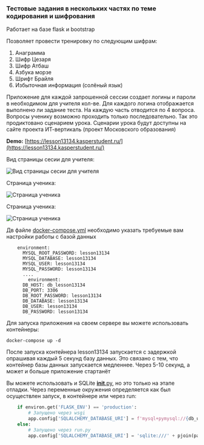 ### Тестовые задания в нескольких частях по теме кодирования и шифрования

Работает на базе flask и bootstrap

Позволяет провести тренировку по следующим шифрам:
1. Анаграмма
2. Шифр Цезаря
3. Шифр Атбаш
4. Азбука морзе
5. Шрифт Брайля
6. Избыточная информация (солёный язык)

Приложение для каждой запрошенной сессии создает логины и пароли в необходимом для учителя кол-ве.
Для каждого логина отображается выполнено ли задание теста. На каждую часть отводится по 4 вопроса.
Вопросы ученику возможно проходить только последовательно. Так это продиктовано сценарием урока.
Сценарии урока будут доступны на сайте проекта ИТ-вертикаль (проект Московского образования)

**Demo:** [https://lesson13134.kasperstudent.ru/](https://lesson13134.kasperstudent.ru/)

Вид страницы сесии для учителя:

![Вид страницы сесии для учителя](https://forai.school1409.ru/_media/2.png)

Страница ученика:

![Страница ученика](https://forai.school1409.ru/_media/1.png)

Страница ученика:

![Страница ученика](https://forai.school1409.ru/_media/21.png)

Дв файле [docker-compose.yml](docker-compose.yml) необходимо указать требуемые вам настройки работы с базой данных

```
    environment:
      MYSQL_ROOT_PASSWORD: lesson13134
      MYSQL_DATABASE: lesson13134
      MYSQL_USER: lesson13134
      MYSQL_PASSWORD: lesson13134
      ....
        environment:
      DB_HOST: db_lesson13134
      DB_PORT: 3306
      DB_ROOT_PASSWORD: lesson13134
      DB_DATABASE: lesson13134
      DB_USER: lesson13134
      DB_PASSWORD: lesson13134
```

Для запуска приложения на своем сервере вы можете использовать контейнеры:

```commandline
docker-compose up -d
```

После запуска контейнера lesson13134 запускается с задержкой опрашивая каждый 5 секунд базу данных. Это связано с тем, что контейнер базы данных
запускается медленнее. Через 5-10 секунд, а может и больше приложение стартанёт


Вы можете использовать и SQLite [__init__.py](flask_app%2Fapp%2F__init__.py), но это только на этапе отладки. Через
переменные окружения определяется как был осуществлен запуск, в контейнере или через run:

```python
    if environ.get('FLASK_ENV') == 'production':
        # Запущено через wsgi
        app.config['SQLALCHEMY_DATABASE_URI'] = f'mysql+pymysql://{db_user}:{db_pass}@{db_host}:{db_port}/{db_name}'
    else:
        # Запущено через run.py
        app.config['SQLALCHEMY_DATABASE_URI'] = 'sqlite:///' + pjoin(path, 'tmp', 'lesson.db')
```